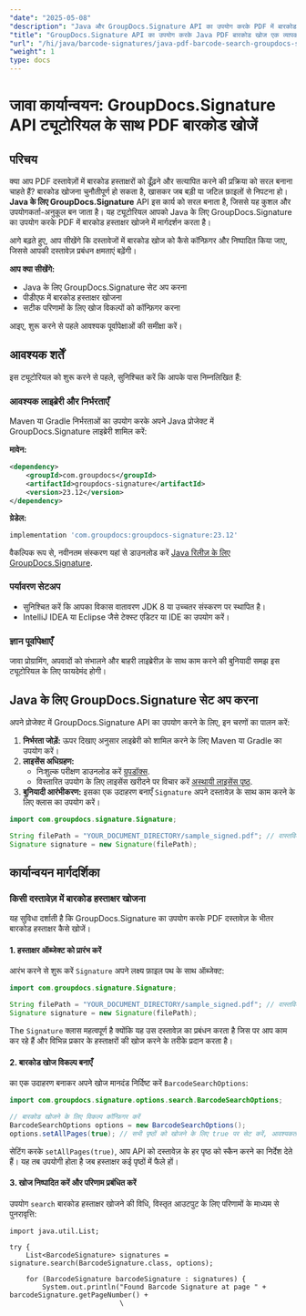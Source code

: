 ```yaml
---
"date": "2025-05-08"
"description": "Java और GroupDocs.Signature API का उपयोग करके PDF में बारकोड हस्ताक्षरों को कुशलतापूर्वक खोजने का तरीका जानें। अपने दस्तावेज़ प्रबंधन कौशल को बेहतर बनाएँ।"
"title": "GroupDocs.Signature API का उपयोग करके Java PDF बारकोड खोज एक व्यापक गाइड"
"url": "/hi/java/barcode-signatures/java-pdf-barcode-search-groupdocs-signature-api/"
"weight": 1
type: docs
---
```

# जावा कार्यान्वयन: GroupDocs.Signature API ट्यूटोरियल के साथ PDF बारकोड खोजें

## परिचय

क्या आप PDF दस्तावेज़ों में बारकोड हस्ताक्षरों को ढूँढ़ने और सत्यापित करने की प्रक्रिया को सरल बनाना चाहते हैं? बारकोड खोजना चुनौतीपूर्ण हो सकता है, खासकर जब बड़ी या जटिल फ़ाइलों से निपटना हो। **Java के लिए GroupDocs.Signature** API इस कार्य को सरल बनाता है, जिससे यह कुशल और उपयोगकर्ता-अनुकूल बन जाता है। यह ट्यूटोरियल आपको Java के लिए GroupDocs.Signature का उपयोग करके PDF में बारकोड हस्ताक्षर खोजने में मार्गदर्शन करता है।

आगे बढ़ते हुए, आप सीखेंगे कि दस्तावेजों में बारकोड खोज को कैसे कॉन्फ़िगर और निष्पादित किया जाए, जिससे आपकी दस्तावेज़ प्रबंधन क्षमताएं बढ़ेंगी।

**आप क्या सीखेंगे:**
- Java के लिए GroupDocs.Signature सेट अप करना
- पीडीएफ में बारकोड हस्ताक्षर खोजना
- सटीक परिणामों के लिए खोज विकल्पों को कॉन्फ़िगर करना

आइए, शुरू करने से पहले आवश्यक पूर्वापेक्षाओं की समीक्षा करें।

## आवश्यक शर्तें

इस ट्यूटोरियल को शुरू करने से पहले, सुनिश्चित करें कि आपके पास निम्नलिखित हैं:

### आवश्यक लाइब्रेरी और निर्भरताएँ

Maven या Gradle निर्भरताओं का उपयोग करके अपने Java प्रोजेक्ट में GroupDocs.Signature लाइब्रेरी शामिल करें:

**मावेन:**
```xml
<dependency>
    <groupId>com.groupdocs</groupId>
    <artifactId>groupdocs-signature</artifactId>
    <version>23.12</version>
</dependency>
```

**ग्रेडेल:**
```gradle
implementation 'com.groupdocs:groupdocs-signature:23.12'
```

वैकल्पिक रूप से, नवीनतम संस्करण यहां से डाउनलोड करें [Java रिलीज़ के लिए GroupDocs.Signature](https://releases.groupdocs.com/signature/java/).

### पर्यावरण सेटअप
- सुनिश्चित करें कि आपका विकास वातावरण JDK 8 या उच्चतर संस्करण पर स्थापित है।
- IntelliJ IDEA या Eclipse जैसे टेक्स्ट एडिटर या IDE का उपयोग करें।

### ज्ञान पूर्वापेक्षाएँ
जावा प्रोग्रामिंग, अपवादों को संभालने और बाहरी लाइब्रेरीज़ के साथ काम करने की बुनियादी समझ इस ट्यूटोरियल के लिए फायदेमंद होगी।

## Java के लिए GroupDocs.Signature सेट अप करना

अपने प्रोजेक्ट में GroupDocs.Signature API का उपयोग करने के लिए, इन चरणों का पालन करें:

1. **निर्भरता जोड़ें:** ऊपर दिखाए अनुसार लाइब्रेरी को शामिल करने के लिए Maven या Gradle का उपयोग करें।
2. **लाइसेंस अधिग्रहण:**
   - निःशुल्क परीक्षण डाउनलोड करें [ग्रुपडॉक्स](https://releases.groupdocs.com/signature/java/).
   - विस्तारित उपयोग के लिए लाइसेंस खरीदने पर विचार करें [अस्थायी लाइसेंस पृष्ठ](https://purchase.groupdocs.com/temporary-license/).
3. **बुनियादी आरंभीकरण:** इसका एक उदाहरण बनाएँ `Signature` अपने दस्तावेज़ के साथ काम करने के लिए क्लास का उपयोग करें।

```java
import com.groupdocs.signature.Signature;

String filePath = "YOUR_DOCUMENT_DIRECTORY/sample_signed.pdf"; // वास्तविक फ़ाइल पथ से बदलें
Signature signature = new Signature(filePath);
```

## कार्यान्वयन मार्गदर्शिका

### किसी दस्तावेज़ में बारकोड हस्ताक्षर खोजना

यह सुविधा दर्शाती है कि GroupDocs.Signature का उपयोग करके PDF दस्तावेज़ के भीतर बारकोड हस्ताक्षर कैसे खोजें।

#### 1. हस्ताक्षर ऑब्जेक्ट को प्रारंभ करें
आरंभ करने से शुरू करें `Signature` अपने लक्ष्य फ़ाइल पथ के साथ ऑब्जेक्ट:

```java
import com.groupdocs.signature.Signature;

String filePath = "YOUR_DOCUMENT_DIRECTORY/sample_signed.pdf"; // वास्तविक फ़ाइल पथ से बदलें
Signature signature = new Signature(filePath);
```
The `Signature` क्लास महत्वपूर्ण है क्योंकि यह उस दस्तावेज़ का प्रबंधन करता है जिस पर आप काम कर रहे हैं और विभिन्न प्रकार के हस्ताक्षरों की खोज करने के तरीके प्रदान करता है।

#### 2. बारकोड खोज विकल्प बनाएँ
का एक उदाहरण बनाकर अपने खोज मानदंड निर्दिष्ट करें `BarcodeSearchOptions`:

```java
import com.groupdocs.signature.options.search.BarcodeSearchOptions;

// बारकोड खोजने के लिए विकल्प कॉन्फ़िगर करें
BarcodeSearchOptions options = new BarcodeSearchOptions();
options.setAllPages(true); // सभी पृष्ठों को खोजने के लिए true पर सेट करें, आवश्यकतानुसार समायोजित करें
```
सेटिंग करके `setAllPages(true)`, आप API को दस्तावेज़ के हर पृष्ठ को स्कैन करने का निर्देश देते हैं। यह तब उपयोगी होता है जब हस्ताक्षर कई पृष्ठों में फैले हों।

#### 3. खोज निष्पादित करें और परिणाम प्रबंधित करें
उपयोग `search` बारकोड हस्ताक्षर खोजने की विधि, विस्तृत आउटपुट के लिए परिणामों के माध्यम से पुनरावृत्ति:

```java\import com.groupdocs.signature.domain.signatures.BarcodeSignature;
import java.util.List;

try {
    List<BarcodeSignature> signatures = signature.search(BarcodeSignature.class, options);
    
    for (BarcodeSignature barcodeSignature : signatures) {
        System.out.println("Found Barcode Signature at page " + barcodeSignature.getPageNumber() +
                           \